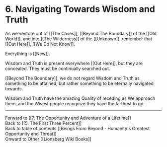 # 6. Navigating Towards Wisdom and Truth

As we venture out of [[The Caves]], [[Beyond The Boundary]] of the [[Old World]], and into [[The Wilderness]] of the [[Unknown]], remember that [[Out Here]], [[We Do Not Know]].  

Everything is [[New]]. 

Wisdom and Truth is present everywhere [[Out Here]], but they are concealed. They must be continually searched out. 

[[Beyond The Boundary]], we do not regard Wisdom and Truth as something to be attained, but rather something to be eternally navigated towards. 

Wisdom and Truth have the amazing Quality of receding as We approach them, and the Wisest people recognize they have the farthest to go. 

___

Forward to [[7. The Opportunity and Adventure of a Lifetime]]      
Back to [[5. The First Three Percent]]      
Back to table of contents [[Beings From Beyond - Humanity's Greatest Opportunity and Threat]]  
Onward to Other [[Lionsberg Wiki Books]]  
